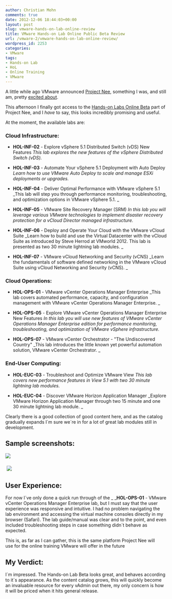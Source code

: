 ```yaml
---
author: Christian Mohn
comments: true
date: 2012-12-06 18:44:03+00:00
layout: post
slug: vmware-hands-on-lab-online-review
title: VMware Hands-on Lab Online Public Beta Review
url: /vmware-2/vmware-hands-on-lab-online-review/
wordpress_id: 2253
categories:
- VMware
tags:
- Hands-on Lab
- HoL
- Online Training
- VMware
---
```


A little while ago VMware announced [Project Nee](https://www.projectnee.com), something I was, and still am, pretty [excited about](http://vninja.net/vmware-2/right-vmware-training-certification/).

This afternoon I finally got access to the [Hands-on Labs Online Beta](https://www.vmware.com/landing_pages/hands-on-labs-beta.html) part of Project Nee, and I _have_ to say, this looks incredibly promising and useful.

At the moment, the available labs are:<!-- more -->


### Cloud Infrastructure:





	
  * **HOL-INF-02** - Explore vSphere 5.1 Distributed Switch (vDS) New Features
_This lab explores the new features of the vSphere Distributed Switch (vDS)._

	
  * **HOL-INF-03** - Automate Your vSphere 5.1 Deployment with Auto Deploy
_Learn how to use VMware Auto Deploy to scale and manage ESXi deployments or upgrades._

	
  * **HOL-INF-04** - Deliver Optimal Performance with VMware vSphere 5.1
_This lab will step you through performance monitoring, troubleshooting, and optimization options in VMware vSphere 5.1. _

	
  * **HOL-INF-05** - VMware Site Recovery Manager (SRM)
_In this lab you will leverage various VMware technologies to implement disaster recovery protection for a vCloud Director managed infrastructure._

	
  * **HOL-INF-06** - Deploy and Operate Your Cloud with the VMware vCloud Suite
_Learn how to build and use the Virtual Datacenter with the vCloud Suite as introduced by Steve Herrod at VMworld 2012. This lab is presented as two 30 minute lightning lab modules. _

	
  * **HOL-INF-07** - VMware vCloud Networking and Security (vCNS)
_Learn the fundamentals of software defined networking in the VMware vCloud Suite using vCloud Networking and Security (vCNS). _







### Cloud Operations:





	
  * **HOL-OPS-01** - VMware vCenter Operations Manager Enterprise
_This lab covers automated performance, capacity, and configuration management with VMware vCenter Operations Manager Enterprise. _

	
  * **HOL-OPS-05** - Explore VMware vCenter Operations Manager Enterprise New Features
_In this lab you will use new features of VMware vCenter Operations Manager Enterprise edition for performance monitoring, troubleshooting, and optimization of VMware vSphere infrastructure._

	
  * **HOL-OPS-07** - VMware vCenter Orchestrator - "The Undiscovered Country"
_This lab introduces the little known yet powerful automation solution, VMware vCenter Orchestrator. _




### End-User Computing:





	
  * **HOL-EUC-03** - Troubleshoot and Optimize VMware View
_This lab covers new performance features in View 5.1 with two 30 minute lightning lab modules._

	
  * **HOL-EUC-04** - Discover VMware Horizon Application Manager
_Explore VMware Horizon Application Manager through two 15 minute and one 30 minute lightning lab module. _


Clearly there is a good collection of good content here, and as the catalog gradually expands I´m sure we´re in for a lot of great lab modules still in development.


## Sample screenshots:


[![](http://vninja.net/wordpress/wp-content/uploads/2012/12/HoL-2-300x167.png)](http://vninja.net/wordpress/wp-content/uploads/2012/12/HoL-2.png)


###  [![](http://vninja.net/wordpress/wp-content/uploads/2012/12/HoL-1-300x166.png)](http://vninja.net/wordpress/wp-content/uploads/2012/12/HoL-1.png)




### 




## User Experience:


For now I´ve only done a quick run through of the _ _**HOL-OPS-01** - VMware vCenter Operations Manager Enterprise lab, but I must say that the user experience was responsive and intuitive. I had no problem navigating the lab environment and accessing the virtual machine consoles directly in my browser (Safari). The lab guide/manual was clear and to the point, and even included troubleshooting steps in case something didn´t behave as expected.

This is, as far as I can gather, this is the same platform Project Nee will use for the online training VMware will offer in the future


## My Verdict:


I´m impressed. The Hands-on Lab Beta looks great, and behaves according to it´s appearance. As the content catalog grows, this will quickly become an invaluable resource for every vAdmin out there, my only concern is how it will be priced when it hits general release.


